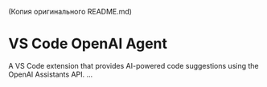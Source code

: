 (Копия оригинального README.md)

# VS Code OpenAI Agent

A VS Code extension that provides AI-powered code suggestions using the OpenAI Assistants API. ...